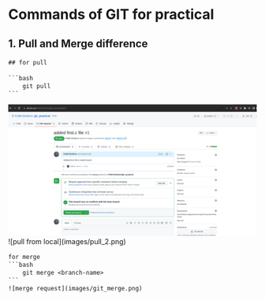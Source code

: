 <h1>Commands of GIT for practical </h1>

## 1. Pull and Merge difference
    ## for pull 

    ```bash
        git pull
    ```

<img src="images/pull_1.png" text="pull from github"/>
    <br/>
    ![pull from local](images/pull_2.png)


    for merge 
    ```bash
        git merge <branch-name>
    ```
    ![merge request](images/git_merge.png)
